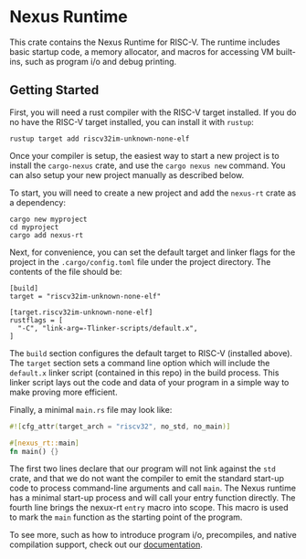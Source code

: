 # Nexus Runtime

This crate contains the Nexus Runtime for RISC-V.  The runtime
includes basic startup code, a memory allocator, and macros for
accessing VM built-ins, such as program i/o and debug printing.

## Getting Started

First, you will need a rust compiler with the RISC-V target
installed.  If you do no have the RISC-V target installed,
you can install it with `rustup`:

```
rustup target add riscv32im-unknown-none-elf
```

Once your compiler is setup, the easiest way to start a new
project is to install the `cargo-nexus` crate, and use the
`cargo nexus new` command. You can also setup your new
project manually as described below.

To start, you will need to create a new project and add the
`nexus-rt` crate as a dependency:

```
cargo new myproject
cd myproject
cargo add nexus-rt
```

Next, for convenience, you can set the default target and
linker flags for the project in the `.cargo/config.toml` file
under the project directory. The contents of the file should
be:

```
[build]
target = "riscv32im-unknown-none-elf"

[target.riscv32im-unknown-none-elf]
rustflags = [
  "-C", "link-arg=-Tlinker-scripts/default.x",
]
```

The `build` section configures the default target to RISC-V
(installed above). The `target` section sets a command line
option which will include the `default.x` linker script
(contained in this repo) in the build process. This linker
script lays out the code and data of your program in a
simple way to make proving more efficient.

Finally, a minimal `main.rs` file may look like:

```rust
#![cfg_attr(target_arch = "riscv32", no_std, no_main)]

#[nexus_rt::main]
fn main() {}
```
The first two lines declare that our program will not link
against the `std` crate, and that we do not want the
compiler to emit the standard start-up code to process
command-line arguments and call `main`. The Nexus runtime
has a minimal start-up process and will call your entry
function directly. The fourth line brings the nexux-rt
`entry` macro into scope. This macro is used to mark the
`main` function as the starting point of the program.

To see more, such as how to introduce program i/o, precompiles,
and native compilation support, check out our [documentation](docs.nexus.xyz).
